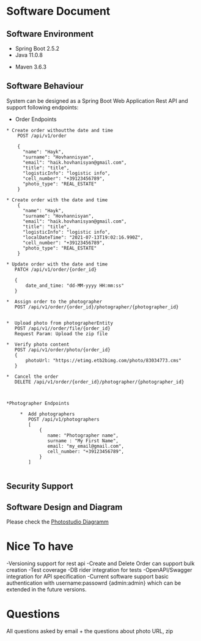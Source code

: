# Software Document

## Software Environment

* Spring Boot 2.5.2
* Java 11.0.8
+ Maven 3.6.3

## Software Behaviour
System can be designed as a Spring Boot Web Application Rest API and support following endpoints:

- Order Endpoints
```
* Create order withoutthe date and time
    POST /api/v1/order
       
    {
      "name": "Hayk",
      "surname": "Hovhannisyan",
      "email": "haik.hovhanisyan@gmail.com",
      "title": "title",
      "logisticInfo": "logistic info",
      "cell_number": "+39123456789",
      "photo_type": "REAL_ESTATE"
    }
    
* Create order with the date and time
    {
      "name": "Hayk",
      "surname": "Hovhannisyan",
      "email": "haik.hovhanisyan@gmail.com",
      "title": "title",
      "logisticInfo": "logistic info",
      "localDateTime": "2021-07-13T19:02:16.990Z",
      "cell_number": "+39123456789",
      "photo_type": "REAL_ESTATE"
    }
       
* Update order with the date and time
   PATCH /api/v1/order/{order_id}

   { 
       date_and_time: "dd-MM-yyyy HH:mm:ss"
   }
  
*  Assign order to the photographer
   POST /api/v1/order/{order_id}/photographer/{photographer_id}

               
*  Upload photo from photographerEntity
   POST /api/v1//order/file/{order_id}
   Request Param: Upload the zip file
          
*  Verify photo content 
   POST /api/v1/order/photo/{order_id}
   { 
       photoUrl: "https://etimg.etb2bimg.com/photo/83034773.cms"
   }
       
*  Cancel the order
   DELETE /api/v1/order/{order_id}/photographer/{photographer_id}

   

*Photographer Endpoints
     
     *  Add photographers
        POST /api/v1/photographers
        [ 
            {
               name: "Photographer name",
               surname : "My First Name",
               email: "my_email@gmail.com",
               cell_number: "+39123456789",
            }
        ]
        
   ```

## Security Support

## Software Design and Diagram
Please check the [Photostudio Diagramm](design/photostudio.png)

# Nice To have
-Versioning support for rest api
-Create and Delete Order can support bulk creation
-Test coverage
-DB rider integration for tests
-OpenAPI/Swagger integration for API specification
-Current software support basic authentication with username:passowrd {admin:admin} which can be extended in the future versions.



# Questions
All questions asked by email + the questions about photo URL, zip